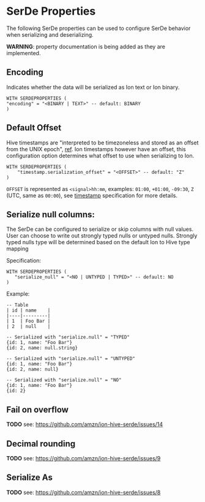 # SerDe Properties
The following SerDe properties can be used to configure SerDe behavior when serializing and
deserializing.

**WARNING**: property documentation is being added as they are implemented.

## Encoding
Indicates whether the data will be serialized as Ion text or Ion binary.

```
WITH SERDEPROPERTIES (
"encoding" = "<BINARY | TEXT>" -- default: BINARY
)
```

## Default Offset
Hive timestamps are "interpreted to be timezoneless and stored as an offset from the UNIX epoch",
[ref](https://cwiki.apache.org/confluence/display/Hive/LanguageManual+Types#LanguageManualTypes-timestamp).
Ion timestamps however have an offset, this configuration option determines what offset to use when
serializing to Ion.

```
WITH SERDEPROPERTIES (
    "timestamp.serialization_offset" = "<OFFSET>" -- default: "Z"
)
```

`OFFSET` is represented as `<signal>hh:mm`, examples: `01:00`, `+01:00`, `-09:30`, `Z` (UTC, same
as `00:00`), see [timestamp](http://amzn.github.io/ion-docs/docs/spec.html#timestamp) specification
for more details.

## Serialize null columns:
The SerDe can be configured to serialize or skip columns with null values. User can choose to write out strongly typed 
nulls or untyped nulls. Strongly typed nulls type will be determined based on the default Ion to Hive type mapping

Specification: 
```
WITH SERDEPROPERTIES (
   "serialize_null" = "<NO | UNTYPED | TYPED>" -- default: NO 
)  
```

Example:
```
-- Table
| id | name    |
|----|---------|
| 1  | Foo Bar |
| 2  | null    |

-- Serialized with "serialize.null" = "TYPED"
{id: 1, name: "Foo Bar"}
{id: 2, name: null.string}

-- Serialized with "serialize.null" = "UNTYPED"
{id: 1, name: "Foo Bar"}
{id: 2, name: null}

-- Serialized with "serialize.null" = "NO" 
{id: 1, name: "Foo Bar"}
{id: 2}
```

## Fail on overflow 
**TODO** see: https://github.com/amzn/ion-hive-serde/issues/14

## Decimal rounding 
**TODO** see: https://github.com/amzn/ion-hive-serde/issues/9

## Serialize As
**TODO** see: https://github.com/amzn/ion-hive-serde/issues/8
